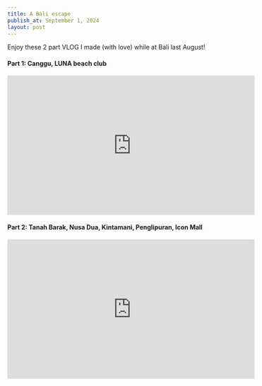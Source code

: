 ```yaml
---
title: A Bali escape
publish_at: September 1, 2024
layout: post
---
```


Enjoy these 2 part VLOG I made (with love) while at Bali last August!

#### Part 1: Canggu, LUNA beach club

<iframe width="560" height="315" style="text-align:center;" src="https://www.youtube.com/embed/2nfiQnI1qE8?si=7RSUbDwF7nm-PJSy" title="YouTube video player" frameborder="0" allow="accelerometer; autoplay; clipboard-write; encrypted-media; gyroscope; picture-in-picture; web-share" referrerpolicy="strict-origin-when-cross-origin" allowfullscreen></iframe>

#### Part 2: Tanah Barak, Nusa Dua, Kintamani, Penglipuran, Icon Mall

<iframe width="560" height="315" src="https://www.youtube.com/embed/X4fKIEh-LqM?si=vzmlCdb1yq04Qc-Z" title="YouTube video player" frameborder="0" allow="accelerometer; autoplay; clipboard-write; encrypted-media; gyroscope; picture-in-picture; web-share" referrerpolicy="strict-origin-when-cross-origin" allowfullscreen></iframe>
